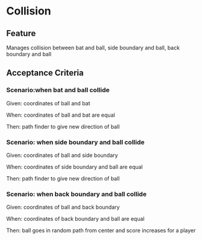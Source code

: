 # Collision

## Feature

Manages collision between bat and ball, side boundary and ball,
back boundary and ball

## Acceptance Criteria

### Scenario:when bat and ball collide

Given: coordinates of ball and bat

When: coordinates of ball and bat are equal

Then: path finder to give new direction of ball

### Scenario: when side boundary and ball collide

Given: coordinates of ball and side boundary

When: coordinates of side boundary and ball are equal

Then: path finder to give new direction of ball

### Scenario: when back boundary and ball collide

Given: coordinates of ball and back boundary

When: coordinates of back boundary and ball are equal

Then: ball goes in random path from center and score
increases for a player
